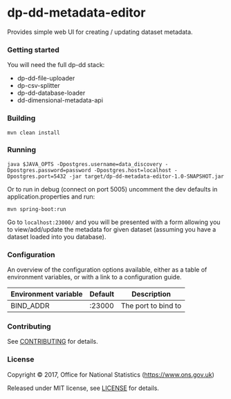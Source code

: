 dp-dd-metadata-editor
================
Provides simple web UI for creating / updating dataset metadata. 
### Getting started

You will need the full dp-dd stack:

* dp-dd-file-uploader
* dp-csv-splitter
* dp-dd-database-loader
* dd-dimensional-metadata-api

### Building
`mvn clean install`

### Running
`java $JAVA_OPTS -Dpostgres.username=data_discovery -Dpostgres.password=password -Dpostgres.host=localhost -Dpostgres.port=5432 -jar target/dp-dd-metadata-editor-1.0-SNAPSHOT.jar`

Or to run in debug (connect on port 5005) uncomment the dev defaults in application.properties and run: 

`mvn spring-boot:run`

Go to `localhost:23000/` and you will be presented with a form allowing you to view/add/update the metadata for given dataset
(assuming you have a dataset loaded into you database).


### Configuration

An overview of the configuration options available, either as a table of
environment variables, or with a link to a configuration guide.

| Environment variable | Default | Description
| -------------------- | ------- | -----------
| BIND_ADDR           | :23000   | The port to bind to

### Contributing

See [CONTRIBUTING](CONTRIBUTING.md) for details.

### License

Copyright ©‎ 2017, Office for National Statistics (https://www.ons.gov.uk)

Released under MIT license, see [LICENSE](LICENSE.md) for details.
